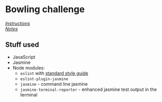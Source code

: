# Bowling challenge

*[Instructions](instructions.md)*  
*[Notes](notes.md)*

## Stuff used

- JavaScript
- Jasmine
- Node modules:
    - `eslint` with [standard style guide](https://standardjs.com/)
    - `eslint-plugin-jasmine`
    - `jasmine` - command line jasmine
    - `jasmine-terminal-reporter` - enhanced jasmine test output in the terminal

